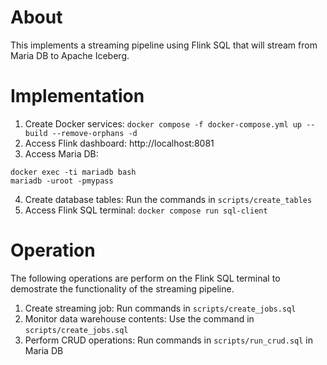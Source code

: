 # About
This implements a streaming pipeline using Flink SQL that will stream from Maria DB to Apache Iceberg.

# Implementation
1. Create Docker services: `docker compose -f docker-compose.yml up --build --remove-orphans -d`
1. Access Flink dashboard: http://localhost:8081
1. Access Maria DB:
```
docker exec -ti mariadb bash
mariadb -uroot -pmypass
```
4. Create database tables: Run the commands in `scripts/create_tables`
4. Access Flink SQL terminal: `docker compose run sql-client`

# Operation
The following operations are perform on the Flink SQL terminal to demostrate the functionality of the streaming pipeline.
1. Create streaming job: Run commands in `scripts/create_jobs.sql`
1. Monitor data warehouse contents: Use the command in `scripts/create_jobs.sql`
1. Perform CRUD operations: Run commands in `scripts/run_crud.sql` in Maria DB